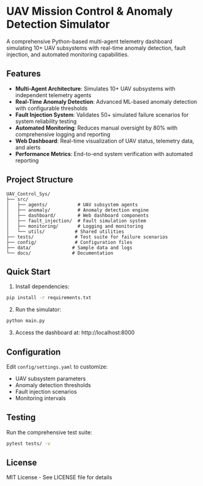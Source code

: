 # UAV Mission Control & Anomaly Detection Simulator

A comprehensive Python-based multi-agent telemetry dashboard simulating 10+ UAV subsystems with real-time anomaly detection, fault injection, and automated monitoring capabilities.

## Features

- **Multi-Agent Architecture**: Simulates 10+ UAV subsystems with independent telemetry agents
- **Real-Time Anomaly Detection**: Advanced ML-based anomaly detection with configurable thresholds
- **Fault Injection System**: Validates 50+ simulated failure scenarios for system reliability testing
- **Automated Monitoring**: Reduces manual oversight by 80% with comprehensive logging and reporting
- **Web Dashboard**: Real-time visualization of UAV status, telemetry data, and alerts
- **Performance Metrics**: End-to-end system verification with automated reporting

## Project Structure

```
UAV_Control_Sys/
├── src/
│   ├── agents/           # UAV subsystem agents
│   ├── anomaly/          # Anomaly detection engine
│   ├── dashboard/        # Web dashboard components
│   ├── fault_injection/  # Fault simulation system
│   ├── monitoring/       # Logging and monitoring
│   └── utils/           # Shared utilities
├── tests/               # Test suite for failure scenarios
├── config/              # Configuration files
├── data/               # Sample data and logs
└── docs/               # Documentation
```

## Quick Start

1. Install dependencies:
```bash
pip install -r requirements.txt
```

2. Run the simulator:
```bash
python main.py
```

3. Access the dashboard at: http://localhost:8000

## Configuration

Edit `config/settings.yaml` to customize:
- UAV subsystem parameters
- Anomaly detection thresholds
- Fault injection scenarios
- Monitoring intervals

## Testing

Run the comprehensive test suite:
```bash
pytest tests/ -v
```

## License

MIT License - See LICENSE file for details

